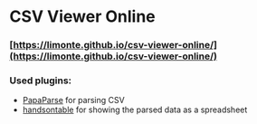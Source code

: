 # CSV Viewer Online
### [https://limonte.github.io/csv-viewer-online/](https://limonte.github.io/csv-viewer-online/)

### Used plugins:

- [PapaParse](https://github.com/mholt/PapaParse) for parsing CSV
- [handsontable](https://github.com/handsontable/handsontable) for showing the parsed data as a spreadsheet
